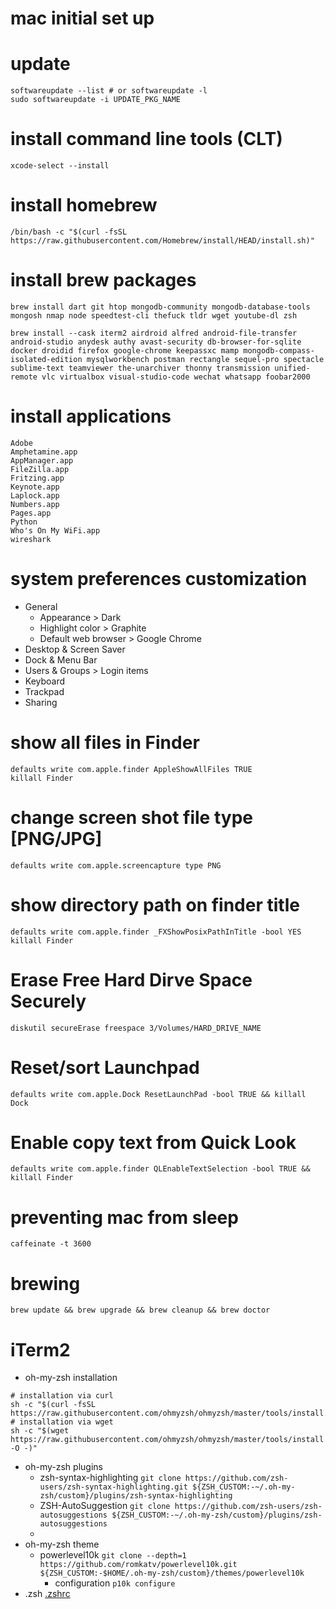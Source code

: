 # mac initial set up

# update
```
softwareupdate --list # or softwareupdate -l
sudo softwareupdate -i UPDATE_PKG_NAME
```

# install command line tools (CLT)
`xcode-select --install`

# install homebrew
`/bin/bash -c "$(curl -fsSL https://raw.githubusercontent.com/Homebrew/install/HEAD/install.sh)"`

# install brew packages
`brew install dart git htop mongodb-community mongodb-database-tools mongosh nmap node speedtest-cli thefuck tldr wget youtube-dl zsh`

`brew install --cask iterm2 airdroid alfred android-file-transfer android-studio anydesk authy avast-security db-browser-for-sqlite docker droidid firefox google-chrome keepassxc mamp mongodb-compass-isolated-edition mysqlworkbench postman rectangle sequel-pro spectacle sublime-text teamviewer the-unarchiver thonny transmission unified-remote vlc virtualbox visual-studio-code wechat whatsapp foobar2000`

# install applications
```
Adobe
Amphetamine.app
AppManager.app
FileZilla.app
Fritzing.app
Keynote.app
Laplock.app
Numbers.app
Pages.app
Python
Who's On My WiFi.app
wireshark
```

# system preferences customization
- General
  - Appearance > Dark
  - Highlight color > Graphite
  - Default web browser > Google Chrome
- Desktop & Screen Saver
- Dock & Menu Bar
- Users & Groups > Login items
- Keyboard
- Trackpad
- Sharing

# show all files in Finder
```
defaults write com.apple.finder AppleShowAllFiles TRUE
killall Finder
```

# change screen shot file type [PNG/JPG]
`defaults write com.apple.screencapture type PNG`

# show directory path on finder title
```
defaults write com.apple.finder _FXShowPosixPathInTitle -bool YES
killall Finder
```

# Erase Free Hard Dirve Space Securely
`diskutil secureErase freespace 3/Volumes/HARD_DRIVE_NAME`

# Reset/sort Launchpad
`defaults write com.apple.Dock ResetLaunchPad -bool TRUE && killall Dock`

# Enable copy text from Quick Look
`defaults write com.apple.finder QLEnableTextSelection -bool TRUE && killall Finder`

# preventing mac from sleep
`caffeinate -t 3600`

# brewing
`brew update && brew upgrade && brew cleanup && brew doctor`

# iTerm2
- oh-my-zsh installation
```
# installation via curl
sh -c "$(curl -fsSL https://raw.githubusercontent.com/ohmyzsh/ohmyzsh/master/tools/install.sh)"
# installation via wget
sh -c "$(wget https://raw.githubusercontent.com/ohmyzsh/ohmyzsh/master/tools/install.sh -O -)"

```
- oh-my-zsh plugins
  - zsh-syntax-highlighting
  `git clone https://github.com/zsh-users/zsh-syntax-highlighting.git ${ZSH_CUSTOM:-~/.oh-my-zsh/custom}/plugins/zsh-syntax-highlighting`
  - ZSH-AutoSuggestion
  `git clone https://github.com/zsh-users/zsh-autosuggestions ${ZSH_CUSTOM:-~/.oh-my-zsh/custom}/plugins/zsh-autosuggestions`
  - 
- oh-my-zsh theme
  - powerlevel10k
  `git clone --depth=1 https://github.com/romkatv/powerlevel10k.git ${ZSH_CUSTOM:-$HOME/.oh-my-zsh/custom}/themes/powerlevel10k`
    - configuration
  `p10k configure`
- .zsh
  [.zshrc](https://github.com/lanuxos/zshrc.git)
